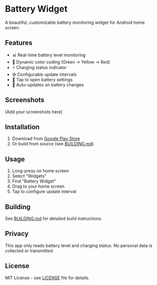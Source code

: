 # Battery Widget

A beautiful, customizable battery monitoring widget for Android home screen.

## Features

- 📊 Real-time battery level monitoring
- 🎨 Dynamic color coding (Green → Yellow → Red)
- ⚡ Charging status indicator
- ⚙️ Configurable update intervals
- 🔋 Tap to open battery settings
- 🎯 Auto-updates on battery changes

## Screenshots

[Add your screenshots here]

## Installation

1. Download from [Google Play Store](https://play.google.com/store/apps/details?id=com.prometeo.batterywidget)
2. Or build from source (see [BUILDING.md](BUILDING.md))

## Usage

1. Long-press on home screen
2. Select "Widgets"
3. Find "Battery Widget"
4. Drag to your home screen
5. Tap to configure update interval

## Building

See [BUILDING.md](BUILDING.md) for detailed build instructions.

## Privacy

This app only reads battery level and charging status. No personal data is collected or transmitted.

## License

MIT License - see [LICENSE](LICENSE) file for details.
